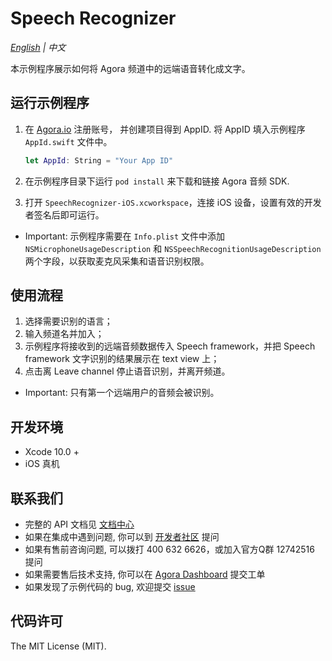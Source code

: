 # Speech Recognizer

*[English](README.md) | 中文*

本示例程序展示如何将 Agora 频道中的远端语音转化成文字。

## 运行示例程序

1. 在 [Agora.io](https://dashboard.agora.io/signin/) 注册账号， 并创建项目得到 AppID. 将 AppID 填入示例程序 `AppId.swift` 文件中。

	``` swift
	let AppId: String = "Your App ID"
	```

2. 在示例程序目录下运行 `pod install` 来下载和链接 Agora 音频 SDK.
3. 打开 `SpeechRecognizer-iOS.xcworkspace`，连接 iOS 设备，设置有效的开发者签名后即可运行。

- Important: 示例程序需要在 `Info.plist` 文件中添加 `NSMicrophoneUsageDescription` 和 `NSSpeechRecognitionUsageDescription` 两个字段，以获取麦克风采集和语音识别权限。

## 使用流程

1. 选择需要识别的语言；
2. 输入频道名并加入；
3. 示例程序将接收到的远端音频数据传入 Speech framework，并把 Speech framework 文字识别的结果展示在 text view 上；
4. 点击离 Leave channel 停止语音识别，并离开频道。

- Important: 只有第一个远端用户的音频会被识别。

## 开发环境

* Xcode 10.0 +
* iOS 真机

## 联系我们

- 完整的 API 文档见 [文档中心](https://docs.agora.io/cn/)
- 如果在集成中遇到问题, 你可以到 [开发者社区](https://dev.agora.io/cn/) 提问
- 如果有售前咨询问题, 可以拨打 400 632 6626，或加入官方Q群 12742516 提问
- 如果需要售后技术支持, 你可以在 [Agora Dashboard](https://dashboard.agora.io) 提交工单
- 如果发现了示例代码的 bug, 欢迎提交 [issue](https://github.com/AgoraIO/Advanced-Audio/issues)

## 代码许可

The MIT License (MIT).
